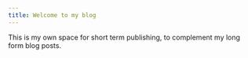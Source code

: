 ```yaml
---
title: Welcome to my blog
---
```


This is my own space for short term publishing, to complement my long form blog posts.
